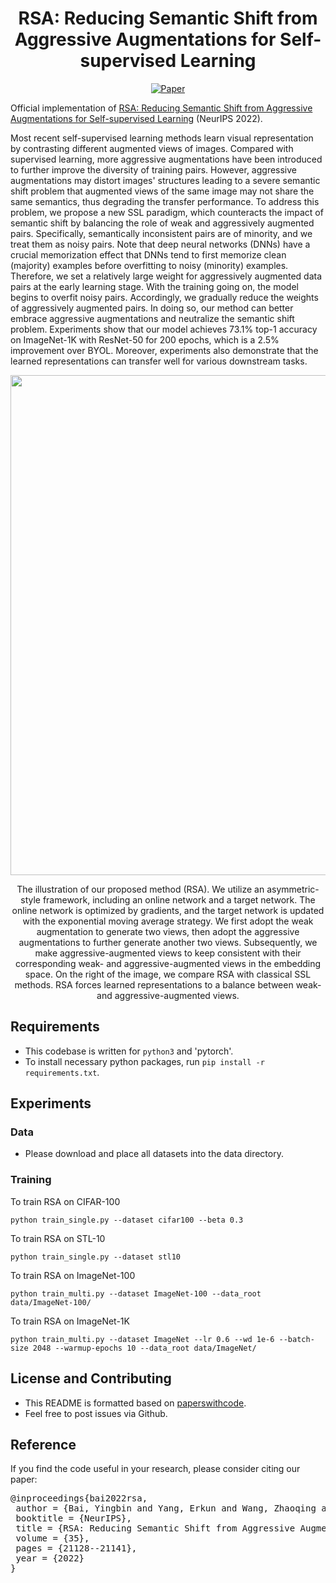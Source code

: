 <div align="center">   
  
# RSA: Reducing Semantic Shift from Aggressive Augmentations for Self-supervised Learning
[![Paper](https://img.shields.io/badge/paper-NeurIPS-green)](https://openreview.net/pdf?id=Cgmk9CicWFl)

</div>

Official implementation of [RSA: Reducing Semantic Shift from Aggressive Augmentations for Self-supervised Learning](https://openreview.net/pdf?id=Cgmk9CicWFl) (NeurIPS 2022).

Most recent self-supervised learning methods learn visual representation by contrasting different augmented views of images. Compared with supervised learning, more aggressive augmentations have been introduced to further improve the diversity of training pairs. However, aggressive augmentations may distort images' structures leading to a severe semantic shift problem that augmented views of the same image may not share the same semantics, thus degrading the transfer performance. To address this problem, we propose a new SSL paradigm, which counteracts the impact of semantic shift by balancing the role of weak and aggressively augmented pairs. Specifically, semantically inconsistent pairs are of minority, and we treat them as noisy pairs. Note that deep neural networks (DNNs) have a crucial memorization effect that DNNs tend to first memorize clean (majority) examples before overfitting to noisy (minority) examples. Therefore, we set a relatively large weight for aggressively augmented data pairs at the early learning stage. With the training going on, the model begins to overfit noisy pairs. Accordingly, we gradually reduce the weights of aggressively augmented pairs. In doing so, our method can better embrace aggressive augmentations and neutralize the semantic shift problem. Experiments show that our model achieves 73.1% top-1 accuracy on ImageNet-1K with ResNet-50 for 200 epochs, which is a 2.5% improvement over BYOL. Moreover, experiments also demonstrate that the learned representations can transfer well for various downstream tasks.


<p float="left" align="center">
<img src="arch.png" width="800" /> 
<figcaption align="center">
The illustration of our proposed method (RSA). We utilize an asymmetric-style framework, including an online network and a target network. The online network is optimized by gradients, and the target network is updated with the exponential moving average strategy. We first adopt the weak augmentation to generate two views, then adopt the aggressive augmentations to further generate another two views. Subsequently, we make aggressive-augmented views to keep consistent with their corresponding weak- and aggressive-augmented views in the embedding space. On the right of the image, we compare RSA with classical SSL methods. RSA forces learned representations to a balance between weak- and aggressive-augmented views.
</figcaption>
</p>


## Requirements
- This codebase is written for `python3` and 'pytorch'.
- To install necessary python packages, run `pip install -r requirements.txt`.


## Experiments
### Data
- Please download and place all datasets into the data directory. 


### Training
To train RSA on CIFAR-100

```
python train_single.py --dataset cifar100 --beta 0.3
```

To train RSA on STL-10

```
python train_single.py --dataset stl10
```


To train RSA on ImageNet-100

```
python train_multi.py --dataset ImageNet-100 --data_root data/ImageNet-100/
```


To train RSA on ImageNet-1K

```
python train_multi.py --dataset ImageNet --lr 0.6 --wd 1e-6 --batch-size 2048 --warmup-epochs 10 --data_root data/ImageNet/
```


## License and Contributing
- This README is formatted based on [paperswithcode](https://github.com/paperswithcode/releasing-research-code).
- Feel free to post issues via Github. 


## Reference
If you find the code useful in your research, please consider citing our paper:


<pre>
@inproceedings{bai2022rsa,
 author = {Bai, Yingbin and Yang, Erkun and Wang, Zhaoqing and Du, Yuxuan and Han, Bo and Deng, Cheng and Wang, Dadong and Liu, Tongliang},
 booktitle = {NeurIPS},
 title = {RSA: Reducing Semantic Shift from Aggressive Augmentations for Self-supervised Learning},
 volume = {35},
 pages = {21128--21141},
 year = {2022}
}
</pre>
